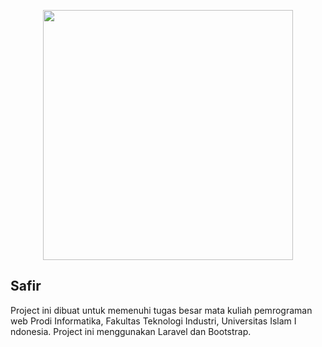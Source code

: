 <p align="center"><a href="https://laravel.com" target="_blank"><img src="https://raw.githubusercontent.com/laravel/art/master/logo-lockup/5%20SVG/2%20CMYK/1%20Full%20Color/laravel-logolockup-cmyk-red.svg" width="400"></a></p>

## Safir

Project ini dibuat untuk memenuhi tugas besar mata kuliah pemrograman web Prodi Informatika, Fakultas Teknologi Industri, Universitas Islam I ndonesia.
Project ini menggunakan Laravel dan Bootstrap.
